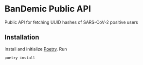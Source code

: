 # BanDemic Public API

Public API for fetching UUID hashes of SARS-CoV-2 positive users

## Installation

Install and initialize [Poetry](https://python-poetry.org). Run

```bash
poetry install
```

